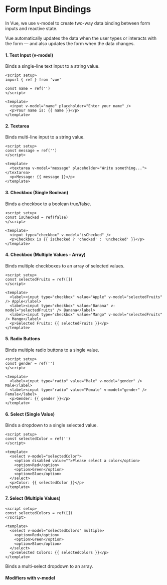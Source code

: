 # Form Input Bindings

In Vue, we use v-model to create two-way data binding between form inputs and reactive state.

Vue automatically updates the data when the user types or interacts with the form — and also updates the form when the data changes.

#### **1. Text Input (v-model)**

Binds a single-line text input to a string value.
```
<script setup>
import { ref } from 'vue'

const name = ref('')
</script>

<template>
  <input v-model="name" placeholder="Enter your name" />
  <p>Your name is: {{ name }}</p>
</template>

```
#### **2. Textarea**

Binds multi-line input to a string value.
```
<script setup>
const message = ref('')
</script>

<template>
  <textarea v-model="message" placeholder="Write something..."></textarea>
  <p>Message: {{ message }}</p>
</template>
```

#### **3. Checkbox (Single Boolean)**

Binds a checkbox to a boolean true/false.
```
<script setup>
const isChecked = ref(false)
</script>

<template>
  <input type="checkbox" v-model="isChecked" />
  <p>Checkbox is {{ isChecked ? 'checked' : 'unchecked' }}</p>
</template>
```

#### **4. Checkbox (Multiple Values - Array)**

Binds multiple checkboxes to an array of selected values.
```
<script setup>
const selectedFruits = ref([])
</script>

<template>
  <label><input type="checkbox" value="Apple" v-model="selectedFruits" /> Apple</label>
  <label><input type="checkbox" value="Banana" v-model="selectedFruits" /> Banana</label>
  <label><input type="checkbox" value="Mango" v-model="selectedFruits" /> Mango</label>
  <p>Selected Fruits: {{ selectedFruits }}</p>
</template>
```

#### **5. Radio Buttons**

Binds multiple radio buttons to a single value.
```
<script setup>
const gender = ref('')
</script>

<template>
  <label><input type="radio" value="Male" v-model="gender" /> Male</label>
  <label><input type="radio" value="Female" v-model="gender" /> Female</label>
  <p>Gender: {{ gender }}</p>
</template>
```

#### **6. Select (Single Value)**

Binds a dropdown to a single selected value.
```
<script setup>
const selectedColor = ref('')
</script>

<template>
  <select v-model="selectedColor">
    <option disabled value="">Please select a color</option>
    <option>Red</option>
    <option>Green</option>
    <option>Blue</option>
  </select>
  <p>Color: {{ selectedColor }}</p>
</template>
```

#### **7. Select (Multiple Values)**
```
<script setup>
const selectedColors = ref([])
</script>

<template>
  <select v-model="selectedColors" multiple>
    <option>Red</option>
    <option>Green</option>
    <option>Blue</option>
  </select>
  <p>Selected Colors: {{ selectedColors }}</p>
</template>
```

Binds a multi-select dropdown to an array.

#### **Modifiers with v-model**
